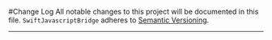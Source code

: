 #Change Log
All notable changes to this project will be documented in this file.
`SwiftJavascriptBridge` adheres to [Semantic Versioning](http://semver.org/).

---
